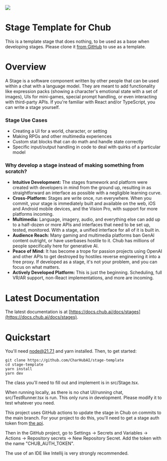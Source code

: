 ![](demo.GIF)

# Stage Template for Chub

This is a template stage that does nothing, to be used as a base
when developing stages. Please clone it [from GitHub](https://github.com/CharHubAI/stage-template) to use as a template.

# Overview

A Stage is a software component written by other people that can be used within a chat with a language model. They are meant to add functionality like expression packs (showing a character's emotional state with a set of images), UIs for mini-games, special prompt handling, or even interacting with third-party APIs. If you're familiar with React and/or TypeScript, you can write a stage yourself.

### Stage Use Cases
- Creating a UI for a world, character, or setting
- Making RPGs and other multimedia experiences
- Custom stat blocks that can do math and handle state correctly
- Specific input/output handling in code to deal with quirks of a particular model

### Why develop a stage instead of making something from scratch?
- **Intuitive Development:** The stages framework and platform were created with developers in mind from the ground up, resulting in as straightforward an interface as possible with a negligible learning curve. 
- **Cross-Platform:** Stages are write once, run everywhere. When you commit, your stage is immediately built and available on the web, iOS and Android mobile devices, and the Vision Pro, with support for more platforms incoming. 
- **Multimedia:** Language, imagery, audio, and everything else can add up to a half-dozen or more APIs and interfaces that need to be set up, tested, monitored. With a stage, a unified interface for all of it is built in.
- **Audience Reach:** Many gaming and multimedia platforms ban GenAI content outright, or have userbases hostile to it. Chub has millions of people specifically here for generative AI.
- **Peace of Mind:** It has become a trope for passion projects using OpenAI and other APIs to get destroyed by hostiles reverse engineering it into a free proxy. If developed as a stage, it's not your problem, and you can focus on what matters.
- **Actively Developed Platform:** This is just the beginning. Scheduling, full VR/AR support, non-React implementations, and more are incoming.


# Latest Documentation

The latest documentation is at [https://docs.chub.ai/docs/stages](https://docs.chub.ai/docs/stages).

# Quickstart

You'll need node@21.7.1 and yarn installed.
Then, to get started:

``` 
git clone https://github.com/CharHubAI/stage-template
cd stage-template
yarn install
yarn dev
```

The class you'll need to fill out and implement is in src/Stage.tsx.

When running locally, as there is no chat UI/running chat, src/TestRunner.tsx is run. This only runs in development.
Please modify it to test whatever you need.

This project uses GitHub actions to update the stage in Chub on 
commits to the main branch. For your project to do this,
you'll need to get a stage auth token from [the api](https://api.chub.ai/openapi/swagger#/User%20Account/create_projects_token_account_tokens_projects_post).

Then in the GitHub project, go to Settings -> Secrets and Variables -> Actions ->
Repository secrets -> New Repository Secret. Add the token with the name "CHUB_AUTH_TOKEN".

The use of an IDE like Intellij is very strongly recommended.
